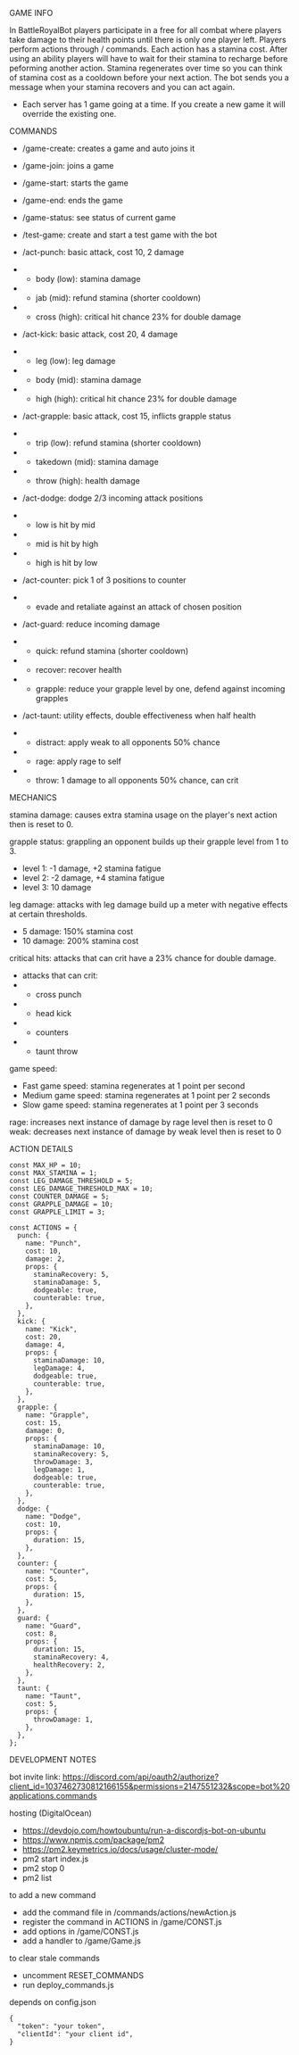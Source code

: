 GAME INFO

In BattleRoyalBot players participate in a free for all combat where players take damage to their health points until there is only one player left. Players perform actions through / commands. Each action has a stamina cost. After using an ability players will have to wait for their stamina to recharge before peforming another action. Stamina regenerates over time so you can think of stamina cost as a cooldown before your next action. The bot sends you a message when your stamina recovers and you can act again.

- Each server has 1 game going at a time. If you create a new game it will override the existing one.

COMMANDS

- /game-create: creates a game and auto joins it
- /game-join: joins a game
- /game-start: starts the game
- /game-end: ends the game
- /game-status: see status of current game
- /test-game: create and start a test game with the bot

- /act-punch: basic attack, cost 10, 2 damage
- - body (low): stamina damage
- - jab (mid): refund stamina (shorter cooldown)
- - cross (high): critical hit chance 23% for double damage

- /act-kick: basic attack, cost 20, 4 damage
- - leg (low): leg damage
- - body (mid): stamina damage
- - high (high): critical hit chance 23% for double damage

- /act-grapple: basic attack, cost 15, inflicts grapple status
- - trip (low): refund stamina (shorter cooldown)
- - takedown (mid): stamina damage
- - throw (high): health damage

- /act-dodge: dodge 2/3 incoming attack positions
- - low is hit by mid
- - mid is hit by high
- - high is hit by low

- /act-counter: pick 1 of 3 positions to counter
- - evade and retaliate against an attack of chosen position

- /act-guard: reduce incoming damage
- - quick: refund stamina (shorter cooldown)
- - recover: recover health
- - grapple: reduce your grapple level by one, defend against incoming grapples

- /act-taunt: utility effects, double effectiveness when half health
- - distract: apply weak to all opponents 50% chance
- - rage: apply rage to self
- - throw: 1 damage to all opponents 50% chance, can crit

MECHANICS

stamina damage: causes extra stamina usage on the player's next action then is reset to 0.

grapple status: grappling an opponent builds up their grapple level from 1 to 3.

- level 1: -1 damage, +2 stamina fatigue
- level 2: -2 damage, +4 stamina fatigue
- level 3: 10 damage

leg damage: attacks with leg damage build up a meter with negative effects at certain thresholds.

- 5 damage: 150% stamina cost
- 10 damage: 200% stamina cost

critical hits: attacks that can crit have a 23% chance for double damage.

- attacks that can crit:
- - cross punch
- - head kick
- - counters
- - taunt throw

game speed:

- Fast game speed: stamina regenerates at 1 point per second
- Medium game speed: stamina regenerates at 1 point per 2 seconds
- Slow game speed: stamina regenerates at 1 point per 3 seconds

rage: increases next instance of damage by rage level then is reset to 0
weak: decreases next instance of damage by weak level then is reset to 0

ACTION DETAILS

```
const MAX_HP = 10;
const MAX_STAMINA = 1;
const LEG_DAMAGE_THRESHOLD = 5;
const LEG_DAMAGE_THRESHOLD_MAX = 10;
const COUNTER_DAMAGE = 5;
const GRAPPLE_DAMAGE = 10;
const GRAPPLE_LIMIT = 3;

const ACTIONS = {
  punch: {
    name: "Punch",
    cost: 10,
    damage: 2,
    props: {
      staminaRecovery: 5,
      staminaDamage: 5,
      dodgeable: true,
      counterable: true,
    },
  },
  kick: {
    name: "Kick",
    cost: 20,
    damage: 4,
    props: {
      staminaDamage: 10,
      legDamage: 4,
      dodgeable: true,
      counterable: true,
    },
  },
  grapple: {
    name: "Grapple",
    cost: 15,
    damage: 0,
    props: {
      staminaDamage: 10,
      staminaRecovery: 5,
      throwDamage: 3,
      legDamage: 1,
      dodgeable: true,
      counterable: true,
    },
  },
  dodge: {
    name: "Dodge",
    cost: 10,
    props: {
      duration: 15,
    },
  },
  counter: {
    name: "Counter",
    cost: 5,
    props: {
      duration: 15,
    },
  },
  guard: {
    name: "Guard",
    cost: 8,
    props: {
      duration: 15,
      staminaRecovery: 4,
      healthRecovery: 2,
    },
  },
  taunt: {
    name: "Taunt",
    cost: 5,
    props: {
      throwDamage: 1,
    },
  },
};
```

DEVELOPMENT NOTES

bot invite link: https://discord.com/api/oauth2/authorize?client_id=1037462730812166155&permissions=2147551232&scope=bot%20applications.commands

hosting (DigitalOcean)

- https://devdojo.com/howtoubuntu/run-a-discordjs-bot-on-ubuntu
- https://www.npmjs.com/package/pm2
- https://pm2.keymetrics.io/docs/usage/cluster-mode/
- pm2 start index.js
- pm2 stop 0
- pm2 list

to add a new command

- add the command file in /commands/actions/newAction.js
- register the command in ACTIONS in /game/CONST.js
- add options in /game/CONST.js
- add a handler to /game/Game.js

to clear stale commands

- uncomment RESET_COMMANDS
- run deploy_commands.js

depends on config.json

```
{
  "token": "your token",
  "clientId": "your client id",
}
```
